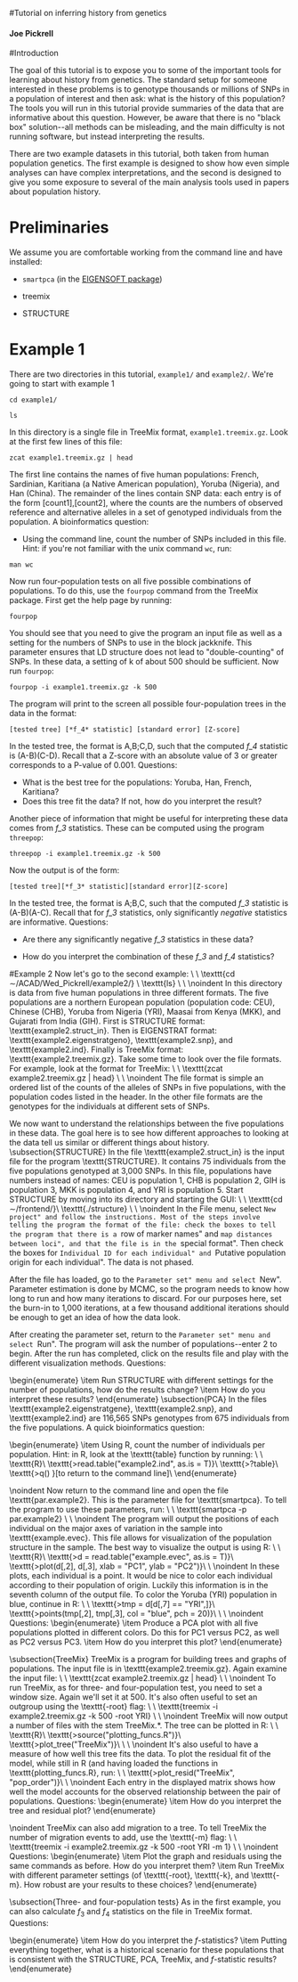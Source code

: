#Tutorial on inferring history from genetics
#### Joe Pickrell

#Introduction

The goal of this tutorial is to expose you to some of the important tools for learning about history from genetics. The standard setup for someone interested in these problems is to genotype thousands or millions of SNPs in a population of interest and then ask: what is the history of this population? The tools you will run in this tutorial provide summaries of the data that are informative about this question. However, be aware that there is no "black box" solution--all methods can be misleading, and the main difficulty is not running software, but instead interpreting the results.

There are two example datasets in this tutorial, both taken from human population genetics. The first example is designed to show how even simple analyses can have complex interpretations, and the second is designed to give you some exposure to several of the main analysis tools used in papers about population history.

# Preliminaries

We assume you are comfortable working from the command line and have installed:

* `smartpca` (in the [EIGENSOFT package](http://www.hsph.harvard.edu/alkes-price/software/))

* treemix

* STRUCTURE
 
# Example 1
There are two directories in this tutorial, `example1/` and `example2/`. We're going to start with example 1
```
cd example1/

ls
```


In this directory is a single file in TreeMix format, `example1.treemix.gz`. Look at the first few lines of this file:

```
zcat example1.treemix.gz | head
```

The first line contains the names of five human populations: French, Sardinian, Karitiana (a Native American population), Yoruba (Nigeria), and Han (China). The remainder of the lines contain SNP data: each entry is of the form [count1],[count2], where the counts are the numbers of observed reference and alternative alleles in a set of genotyped individuals from the population. A bioinformatics question:


* Using the command line, count the number of SNPs included in this file. Hint: if you're not familiar with the unix command `wc`, run:
```
man wc
```

Now run four-population tests on all five possible combinations of populations. To do this, use the `fourpop` command from the TreeMix package. First get the help page by running:

```
fourpop
```

You should see that you need to give the program an input file as well as a setting for the numbers of SNPs to use in the block jackknife. This parameter ensures that LD structure does not lead to "double-counting" of SNPs. In these data, a setting of k of about 500 should be sufficient. Now run `fourpop`:

```
fourpop -i example1.treemix.gz -k 500
```

The program will print to the screen all possible four-population trees in the data in the format:

```
[tested tree] [*f_4* statistic] [standard error] [Z-score]
```

In the tested tree, the format is A,B;C,D, such that the computed *f_4* statistic is (A-B)(C-D). Recall that a Z-score with an absolute value of 3 or greater corresponds to a P-value of 0.001. Questions:

* What is the best tree for the populations: Yoruba, Han, French, Karitiana?
* Does this tree fit the data? If not, how do you interpret the result?

Another piece of information that might be useful for interpreting these data comes from *f_3* statistics. These can be computed using the program `threepop`:

```
threepop -i example1.treemix.gz -k 500
```

Now the output is of the form:

```
[tested tree][*f_3* statistic][standard error][Z-score]
```

In the tested tree, the format is A;B,C, such that the computed *f_3* statistic is (A-B)(A-C). Recall that for *f_3* statistics, only significantly *negative* statistics are informative. Questions:


* Are there any significantly negative *f_3* statistics in these data? 

* How do you interpret the combination of these *f_3* and *f_4* statistics?


#Example 2
Now let's go to the second example:
\\
\\
\texttt{cd $\sim$/ACAD/Wed\_Pickrell/example2/}
\\
\texttt{ls}
\\
\\
\noindent In this directory is data from five human populations in three different formats. The five populations are a northern European population (population code: CEU), Chinese (CHB), Yoruba from Nigeria (YRI), Maasai from Kenya (MKK), and Gujarati from India (GIH). First is STRUCTURE format: \texttt{example2.struct\_in}. Then is EIGENSTRAT format: \texttt{example2.eigenstratgeno}, \texttt{example2.snp}, and \texttt{example2.ind}. Finally is TreeMix format: \texttt{example2.treemix.gz}. Take some time to look over the file formats. For example, look at the format for TreeMix:
\\
\\
\texttt{zcat example2.treemix.gz $|$ head}
\\
\\
\noindent The file format is simple an ordered list of the counts of the alleles of SNPs in five populations, with the population codes listed in the header. In the other file formats are the genotypes for the individuals at different sets of SNPs.
 
We now want to understand the relationships between the five populations in these data. The goal here is to see how different approaches to looking at the data tell us similar or different things about history.
\subsection{STRUCTURE}
In the file \texttt{example2.struct\_in} is the input file for the program \texttt{STRUCTURE}. It contains 75 individuals from the five populations genotyped at 3,000 SNPs. In this file, populations have numbers instead of names: CEU is population 1, CHB is population 2, GIH is population 3, MKK is population 4, and YRI is population 5. Start STRUCTURE by moving into its directory and starting the GUI:
\\
\\
\texttt{cd $\sim$/frontend/}\\
\texttt{./structure}
\\
\\
\noindent In the File menu, select ``New project" and follow the instructions. Most of the steps involve telling the program the format of the file: check the boxes to tell the program that there is a ``row of marker names" and ``map distances between loci", and that the file is in the ``special format". Then check the boxes for ``Individual ID for each individual" and ``Putative population origin for each individual". The data is not phased.

After the file has loaded, go to the ``Parameter set" menu and select ``New". Parameter estimation is done by MCMC, so the program needs to know how long to run and how many iterations to discard. For our purposes here, set the burn-in to 1,000 iterations, at a few thousand additional iterations should be enough to get an idea of how the data look. 

After creating the parameter set, return to the ``Parameter set" menu and select ``Run". The program will ask the number of populations--enter 2 to begin. After the run has completed, click on the results file and play with the different visualization methods. Questions:

\begin{enumerate}
\item Run STRUCTURE with different settings for the number of populations, how do the results change?
\item How do you interpret these results?
\end{enumerate}
\subsection{PCA}
In the files \texttt{example2.eigenstratgene}, \texttt{example2.snp}, and \texttt{example2.ind} are 116,565 SNPs genotypes from 675 individuals from the five populations. A quick bioinformatics question:

\begin{enumerate}
\item Using R, count the number of individuals per population. Hint: in R, look at the \texttt{table} function by running:
\\
\\ 
\texttt{R}\\
\texttt{>read.table("example2.ind", as.is = T)}\\
\texttt{>?table}\\
\texttt{>q() }[to return to the command line]\\
\end{enumerate}

\noindent Now return to the command line and open the file \texttt{par.example2}. This is the parameter file for \texttt{smartpca}. To tell the program to use these parameters, run:
\\
\\
\texttt{smartpca -p par.example2}
\\
\\
\noindent The program will output the positions of each individual on the major axes of variation in the sample into \texttt{example.evec}. This file allows for visualization of the population structure in the sample. The best way to visualize the output is using R:
\\
\\
\texttt{R}\\
\texttt{>d = read.table("example.evec", as.is = T)}\\
\texttt{>plot(d[,2], d[,3], xlab = "PC1", ylab = "PC2")}\\
\\
\noindent In these plots, each individual is a point. It would be nice to color each individual according to their population of origin. Luckily this information is in the seventh column of the output file. To color the Yoruba (YRI) population in blue, continue in R:
\\
\\
\texttt{>tmp = d[d[,7] == "YRI",]}\\
\texttt{>points(tmp[,2], tmp[,3], col = "blue", pch = 20)}\\
\\
\\
\noindent Questions:
\begin{enumerate}
\item Produce a PCA plot with all five populations plotted in different colors. Do this for PC1 versus PC2, as well as PC2 versus PC3. 
\item How do you interpret this plot?
\end{enumerate}

\subsection{TreeMix}
TreeMix is a program for building trees and graphs of populations. The input file is in \texttt{example2.treemix.gz}. Again examine the input file:
\\
\\
\texttt{zcat example2.treemix.gz $|$ head}
\\
\\
\noindent To run TreeMix, as for three- and four-population test, you need to set a window size. Again we'll set it at 500. It's also often useful to set an outgroup using the \texttt{-root} flag:
\\
\\
\texttt{treemix -i example2.treemix.gz -k 500 -root YRI}
\\
\\
\noindent TreeMix will now output a number of files with the stem TreeMix.*. The tree can be plotted in R:
\\
\\
\texttt{R}\\
\texttt{>source("plotting\_funcs.R")}\\
\texttt{>plot\_tree("TreeMix")}\\
\\
\\
\noindent It's also useful to have a measure of how well this tree fits the data. To plot the residual fit of the model, while still in R (and having loaded the functions in \texttt{plotting\_funcs.R}, run:
\\
\\
\texttt{>plot\_resid("TreeMix", "pop\_order")}\\
\\
\noindent Each entry in the displayed matrix shows how well the model accounts for the observed relationship between the pair of populations. Questions:
\begin{enumerate}
\item How do you interpret the tree and residual plot?
\end{enumerate}

\noindent TreeMix can also add migration to a tree. To tell TreeMix the number of migration events to add, use the \texttt{-m} flag:
\\
\\
\texttt{treemix -i example2.treemix.gz -k 500 -root YRI -m 1}
\\
\\
\noindent Questions:
\begin{enumerate}
\item Plot the graph and residuals using the same commands as before. How do you interpret them?
\item Run TreeMix with different parameter settings (of \texttt{-root}, \texttt{-k}, and \texttt{-m}. How robust are your results to these choices?
\end{enumerate}

\subsection{Three- and four-population tests}
As in the first example, you can also calculate $f_3$ and $f_4$ statistics on the file in TreeMix format. Questions:

\begin{enumerate}
\item How do you interpret the $f$-statistics?
\item Putting everything together, what is a historical scenario for these populations that is consistent with the STRUCTURE, PCA, TreeMix, and $f$-statistic results?
\end{enumerate}

